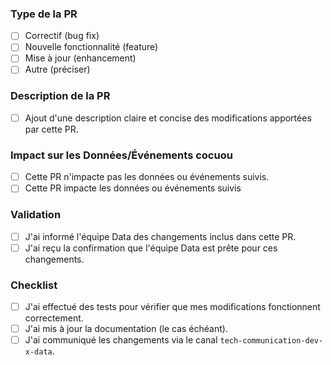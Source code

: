 ### Type de la PR

- [ ] Correctif (bug fix)
- [ ] Nouvelle fonctionnalité (feature)
- [ ] Mise à jour (enhancement)
- [ ] Autre (préciser)

### Description de la PR

- [ ] Ajout d'une description claire et concise des modifications apportées par cette PR.

### Impact sur les Données/Événements cocuou

- [ ] Cette PR n'impacte pas les données ou événements suivis.
- [ ] Cette PR impacte les données ou événements suivis

### Validation

- [ ] J'ai informé l'équipe Data des changements inclus dans cette PR.
- [ ] J'ai reçu la confirmation que l'équipe Data est prête pour ces changements.

### Checklist

- [ ] J'ai effectué des tests pour vérifier que mes modifications fonctionnent correctement.
- [ ] J'ai mis à jour la documentation (le cas échéant).
- [ ] J'ai communiqué les changements via le canal `tech-communication-dev-x-data`.

